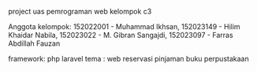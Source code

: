 project uas pemrograman web kelompok c3

Anggota kelompok:
152022001 - Muhammad Ikhsan,
152023149 - Hilim Khaidar Nabila,
152023022 - M. Gibran Sangajdi,
152023097 - Farras Abdillah Fauzan

framework: php laravel
tema : web reservasi pinjaman buku perpustakaan

